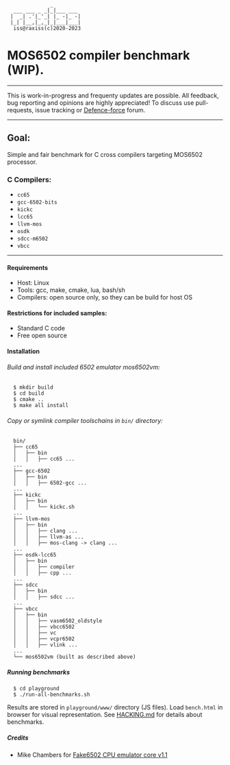 ```
              _
  ___ ___ _ _|_|___ ___
 |  _| .'|_'_| |_ -|_ -|
 |_| |__,|_,_|_|___|___|
  iss@raxiss(c)2020-2023

```

# MOS6502 compiler benchmark (WIP).

---

This is work-in-progress and frequenty updates are possible.
All feedback, bug reporting and opinions are highly appreciated!
To discuss use pull-requests, issue tracking or [Defence-force](#) forum.

---

## Goal:
  Simple and fair benchmark for C cross compilers targeting MOS6502 processor.

### C Compilers:
  * ` cc65             `
  * ` gcc-6502-bits    `
  * ` kickc            `
  * ` lcc65            `
  * ` llvm-mos         `
  * ` osdk             `
  * ` sdcc-m6502       `
  * ` vbcc             `

---
#### Requirements
  * Host: Linux
  * Tools: gcc, make, cmake, lua, bash/sh
  * Compilers: open source only, so they can be build for host OS

#### Restrictions for included samples:
  * Standard C code
  * Free open source

#### Installation

###### Build and install included 6502 emulator mos6502vm:
```
  $ mkdir build
  $ cd build
  $ cmake ..
  $ make all install
```

###### Copy or symlink compiler toolschains in `bin/` directory:
```
  bin/
  ├── cc65
  │   ├── bin
  │   │   ├── cc65 ...
  ...
  ├── gcc-6502
  │   ├── bin
  │   │   ├── 6502-gcc ...
  ...
  ├── kickc
  │   ├── bin
  │   │   └── kickc.sh
  ...
  ├── llvm-mos
  │   ├── bin
  │   │   ├── clang ...
  │   │   ├── llvm-as ...
  │   │   ├── mos-clang -> clang ...
  ...
  ├── osdk-lcc65
  │   ├── bin
  │   │   ├── compiler
  │   │   ├── cpp ...
  ...
  ├── sdcc
  │   ├── bin
  │   │   ├── sdcc ...
  ...
  ├── vbcc
  │   ├── bin
  │   │   ├── vasm6502_oldstyle
  │   │   ├── vbcc6502
  │   │   ├── vc
  │   │   ├── vcpr6502
  │   │   ├── vlink ...
  ...
  └── mos6502vm (built as described above)
```

##### Running benchmarks
```
  $ cd playground
  $ ./run-all-benchmarks.sh
```
  Results are stored in `playground/www/` directory (JS files).
  Load `bench.html` in browser for visual representation.
  See [HACKING.md](playground/HACKING.md) for details about benchmarks.

##### Credits
  * Mike Chambers for [Fake6502 CPU emulator core v1.1](https://github.com/omarandlorraine/fake6502)
